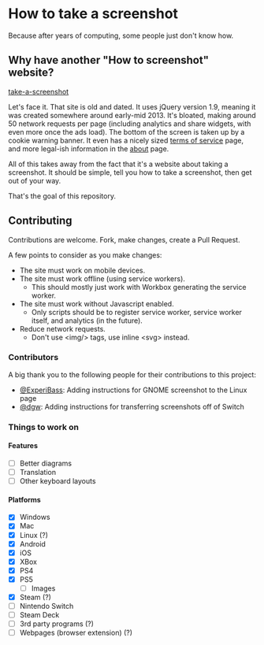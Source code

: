 # How to take a screenshot

Because after years of computing, some people just don't know how.

## Why have another "How to screenshot" website?

[take-a-screenshot](https://www.take-a-screenshot.org/)

Let's face it. That site is old and dated. It uses jQuery version 1.9, meaning it was created somewhere around early-mid 2013. It's bloated, making around 50 network requests per page (including analytics and share widgets, with even more once the ads load). The bottom of the screen is taken up by a cookie warning banner. It even has a nicely sized [terms of service](https://www.take-a-screenshot.org/en/terms.html) page, and more legal-ish information in the [about](https://www.take-a-screenshot.org/de/about.html) page.

All of this takes away from the fact that it's a website about taking a screenshot. It should be simple, tell you how to take a screenshot, then get out of your way.

That's the goal of this repository.

## Contributing

Contributions are welcome. Fork, make changes, create a Pull Request.

A few points to consider as you make changes:

- The site must work on mobile devices.
- The site must work offline (using service workers).
  - This should mostly just work with Workbox generating the service worker.
- The site must work without Javascript enabled.
  - Only scripts should be to register service worker, service worker itself, and analytics (in the future).
- Reduce network requests.
  - Don't use &lt;img/&gt; tags, use inline &lt;svg&gt; instead.

### Contributors

A big thank you to the following people for their contributions to this project:

- [@ExperiBass](https://github.com/ExperiBass): Adding instructions for GNOME screenshot to the Linux page
- [@dgw](https://github.com/dgw): Adding instructions for transferring screenshots off of Switch

### Things to work on

#### Features

- [ ] Better diagrams
- [ ] Translation
- [ ] Other keyboard layouts

#### Platforms

- [x] Windows
- [x] Mac
- [x] Linux (?)
- [x] Android
- [x] iOS
- [x] XBox
- [x] PS4
- [x] PS5
  - [ ] Images
- [x] Steam (?)
- [ ] Nintendo Switch
- [ ] Steam Deck
- [ ] 3rd party programs (?)
- [ ] Webpages (browser extension) (?)
